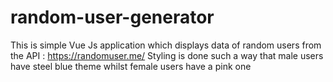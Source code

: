 # random-user-generator
This is simple Vue Js application which displays data of random users from the API : https://randomuser.me/
Styling is done such a way that male users have steel blue theme whilst female users have a pink one
